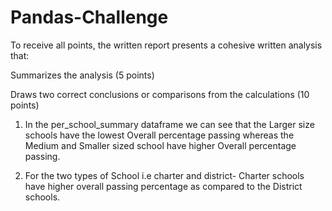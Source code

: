 # Pandas-Challenge

To receive all points, the written report presents a cohesive written analysis that:

Summarizes the analysis (5 points)



Draws two correct conclusions or comparisons from the calculations (10 points)

1. In the per_school_summary dataframe we can see that the Larger size schools have the lowest Overall percentage passing whereas the Medium and Smaller sized school have higher Overall percentage passing.

2. For the two types of School i.e charter and district- Charter schools have higher overall passing percentage as compared to the District schools. 
